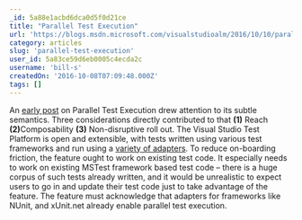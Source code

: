 ```yaml
---
_id: 5a88e1acbd6dca0d5f0d21ce
title: "Parallel Test Execution"
url: 'https://blogs.msdn.microsoft.com/visualstudioalm/2016/10/10/parallel-test-execution/'
category: articles
slug: 'parallel-test-execution'
user_id: 5a83ce59d6eb0005c4ecda2c
username: 'bill-s'
createdOn: '2016-10-08T07:09:48.000Z'
tags: []
---
```


An <a href="https://johnkoerner.com/vs2015/parallel-test-execution-in-visual-studio-2015-update-1-might-not-be-what-you-expect/">early post</a> on Parallel Test Execution drew attention to its subtle semantics. Three considerations directly contributed to that <strong>(1)</strong> Reach <strong>(2)</strong>Composability <strong>(3)</strong> Non-disruptive roll out. The Visual Studio Test Platform is open and extensible, with tests written using various test frameworks and run using a <a href="https://visualstudiogallery.msdn.microsoft.com/site/search?query=%22Test%20Adapter%22&amp;f%5B0%5D.Value=%22Test%20Adapter%22&amp;f%5B0%5D.Type=SearchText&amp;ac=4">variety of adapters</a>. To reduce on-boarding friction, the feature ought to work on existing test code. It especially needs to work on existing MSTest framework based test code – there is a huge corpus of such tests already written, and it would be unrealistic to expect users to go in and update their test code just to take advantage of the feature. The feature must acknowledge that adapters for frameworks like NUnit, and xUnit.net already enable parallel test execution.

